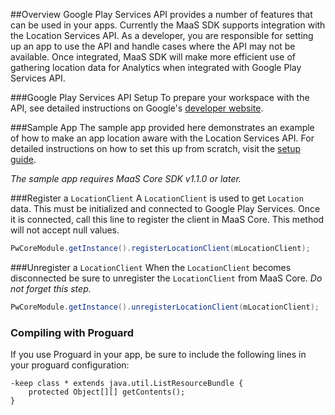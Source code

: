##Overview
Google Play Services API provides a number of features that can be used in your apps. Currently the MaaS SDK supports integration with the Location Services API.
As a developer, you are responsible for setting up an app to use the API and handle cases where the API may not be available. Once integrated,
MaaS SDK will make more efficient use of gathering location data for Analytics when integrated with Google Play Services API.

###Google Play Services API Setup
To prepare your workspace with the API, see detailed instructions on Google's [developer website](http://developer.android.com/google/play-services/setup.html).

###Sample App
The sample app provided here demonstrates an example of how to make an app location aware with the Location Services API.
For detailed instructions on how to set this up from scratch, visit the [setup guide](http://developer.android.com/training/location/retrieve-current.html).

*The sample app requires MaaS Core SDK v1.1.0 or later.*

###Register a `LocationClient`
A `LocationClient` is used to get `Location` data. This must be initialized and connected to Google Play Services.
Once it is connected, call this line to register the client in MaaS Core. This method will not accept null values.
```Java
PwCoreModule.getInstance().registerLocationClient(mLocationClient);
```

###Unregister a `LocationClient`
When the `LocationClient` becomes disconnected be sure to unregister the `LocationClient` from MaaS Core. *Do not forget this step.*
```Java
PwCoreModule.getInstance().unregisterLocationClient(mLocationClient);
```

### Compiling with Proguard
If you use Proguard in your app, be sure to include the following lines in your proguard configuration:
```
-keep class * extends java.util.ListResourceBundle {
    protected Object[][] getContents();
}
```
